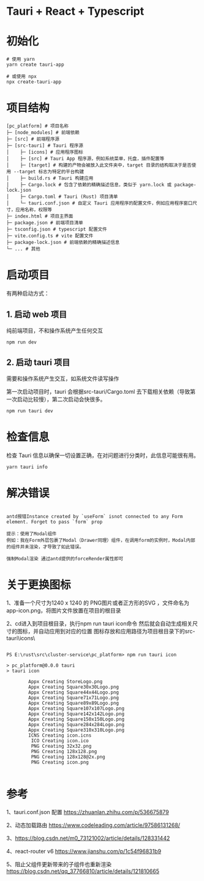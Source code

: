 # Tauri + React + Typescript

# 初始化
```shell
# 使用 yarn
yarn create tauri-app

# 或使用 npx
npx create-tauri-app
```

# 项目结构

```text
[pc_platform] # 项目名称
├─ [node_modules] # 前端依赖
├─ [src] # 前端程序源
├─ [src-tauri] # Tauri 程序源
│    ├─ [icons] # 应用程序图标
│    ├─ [src] # Tauri App 程序源，例如系统菜单，托盘，插件配置等
│    ├─ [target] # 构建的产物会被放入此文件夹中，target 目录的结构取决于是否使用 --target 标志为特定的平台构建
│    ├─ build.rs # Tauri 构建应用
│    ├─ Cargo.lock # 包含了依赖的精确描述信息，类似于 yarn.lock 或 package-lock.json
│    ├─ Cargo.toml # Tauri (Rust) 项目清单
│    └─ tauri.conf.json # 自定义 Tauri 应用程序的配置文件，例如应用程序窗口尺寸，应用名称，权限等
├─ index.html # 项目主界面
├─ package.json # 前端项目清单
├─ tsconfig.json # typescript 配置文件
├─ vite.config.ts # vite 配置文件
├─ package-lock.json # 前端依赖的精确描述信息
└─ ... # 其他
```

# 启动项目

有两种启动方式：

## 1. 启动 web 项目

纯前端项目，不和操作系统产生任何交互
```shell
npm run dev
```

## 2. 启动 tauri 项目

需要和操作系统产生交互，如系统文件读写操作

第一次启动项目时，tauri 会根据src-tauri/Cargo.toml 去下载相关依赖（导致第一次启动比较慢），第二次启动会快很多。

```shell
npm run tauri dev
```

# 检查信息

检查 Tauri 信息以确保一切设置正确，在对问题进行分类时，此信息可能很有用。

```shell
yarn tauri info
```

# 解决错误
```text

antd报错Instance created by `useForm` isnot connected to any Form element. Forget to pass `form` prop

提示：使用了Modal组件
例如：我在Form外层包裹了Modal（Drawer同理）组件，在调用form的实例时，Modal内部的组件并未渲染，才导致了如此错误。

强制Modal渲染 通过antd提供的forceRender属性即可

```
# 关于更换图标

1、准备一个尺寸为1240 x 1240 的 PNG图片或者正方形的SVG ，文件命名为app-icon.png，将图片文件放置在项目的根目录

2、cd进入到项目根目录，执行npm run tauri icon命令 然后就会自动生成相关尺寸的图标，并自动应用到对应的位置 图标存放和应用路径为项目根目录下的src-tauri\icons\

```shell

PS E:\rust\src\cluster-service\pc_platform> npm run tauri icon

> pc_platform@0.0.0 tauri
> tauri icon

        Appx Creating StoreLogo.png
        Appx Creating Square30x30Logo.png
        Appx Creating Square44x44Logo.png
        Appx Creating Square71x71Logo.png
        Appx Creating Square89x89Logo.png
        Appx Creating Square107x107Logo.png
        Appx Creating Square142x142Logo.png
        Appx Creating Square150x150Logo.png
        Appx Creating Square284x284Logo.png
        Appx Creating Square310x310Logo.png
        ICNS Creating icon.icns
         ICO Creating icon.ico
         PNG Creating 32x32.png
         PNG Creating 128x128.png
         PNG Creating 128x128@2x.png
         PNG Creating icon.png


```

# 参考
1、tauri.conf.json 配置 https://zhuanlan.zhihu.com/p/536675879

2、动态加载路由 https://www.codeleading.com/article/97586131268/

3、https://blog.csdn.net/m0_73121002/article/details/128331442

4、react-router v6 https://www.jianshu.com/p/1c54f96831b9

5、阻止父组件更新带来的子组件也重新渲染 https://blog.csdn.net/qq_37766810/article/details/121810665
